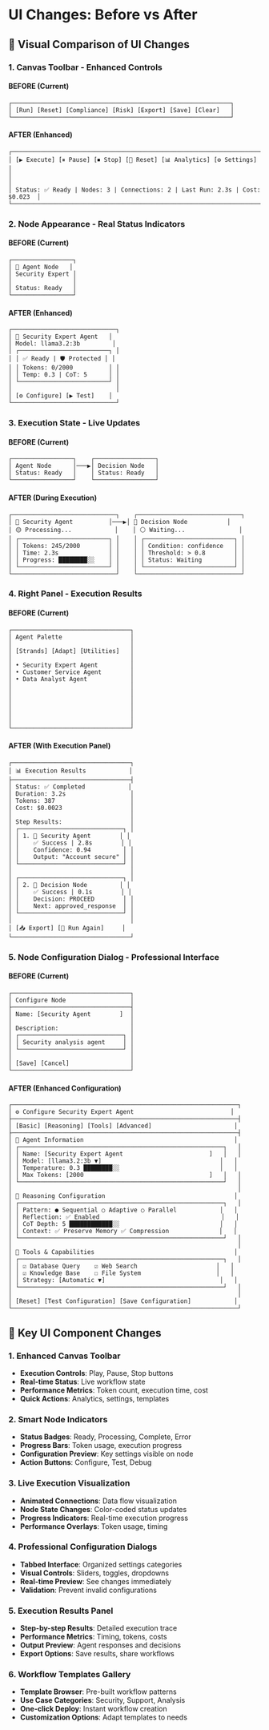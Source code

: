 # UI Changes: Before vs After

## 🎨 **Visual Comparison of UI Changes**

### **1. Canvas Toolbar - Enhanced Controls**

#### **BEFORE (Current)**
```
┌─────────────────────────────────────────────────────────────┐
│ [Run] [Reset] [Compliance] [Risk] [Export] [Save] [Clear]   │
└─────────────────────────────────────────────────────────────┘
```

#### **AFTER (Enhanced)**
```
┌─────────────────────────────────────────────────────────────────────────────────┐
│ [▶ Execute] [⏸ Pause] [⏹ Stop] [🔄 Reset] [📊 Analytics] [⚙️ Settings]        │
│                                                                                 │
│ Status: ✅ Ready | Nodes: 3 | Connections: 2 | Last Run: 2.3s | Cost: $0.023  │
└─────────────────────────────────────────────────────────────────────────────────┘
```

### **2. Node Appearance - Real Status Indicators**

#### **BEFORE (Current)**
```
┌─────────────────┐
│ 🤖 Agent Node   │
│ Security Expert │
│                 │
│ Status: Ready   │
└─────────────────┘
```

#### **AFTER (Enhanced)**
```
┌─────────────────────────────┐
│ 🤖 Security Expert Agent   │
│ Model: llama3.2:3b         │
│ ┌─────────────────────────┐ │
│ │ ✅ Ready | 🛡️ Protected │ │
│ │ Tokens: 0/2000          │ │
│ │ Temp: 0.3 | CoT: 5      │ │
│ └─────────────────────────┘ │
│                             │
│ [⚙️ Configure] [▶ Test]    │
└─────────────────────────────┘
```

### **3. Execution State - Live Updates**

#### **BEFORE (Current)**
```
┌─────────────────┐    ┌─────────────────┐
│ Agent Node      │───▶│ Decision Node   │
│ Status: Ready   │    │ Status: Ready   │
└─────────────────┘    └─────────────────┘
```

#### **AFTER (During Execution)**
```
┌─────────────────────────────┐    ┌─────────────────────────────┐
│ 🤖 Security Agent          │───▶│ 🤔 Decision Node           │
│ 🟡 Processing...            │    │ ⚪ Waiting...               │
│ ┌─────────────────────────┐ │    │ ┌─────────────────────────┐ │
│ │ Tokens: 245/2000        │ │    │ │ Condition: confidence   │ │
│ │ Time: 2.3s              │ │    │ │ Threshold: > 0.8        │ │
│ │ Progress: ████████░░    │ │    │ │ Status: Waiting         │ │
│ └─────────────────────────┘ │    │ └─────────────────────────┘ │
└─────────────────────────────┘    └─────────────────────────────┘
```

### **4. Right Panel - Execution Results**

#### **BEFORE (Current)**
```
┌─────────────────────────────────┐
│ Agent Palette                   │
│                                 │
│ [Strands] [Adapt] [Utilities]   │
│                                 │
│ • Security Expert Agent         │
│ • Customer Service Agent        │
│ • Data Analyst Agent            │
│                                 │
│                                 │
│                                 │
│                                 │
│                                 │
│                                 │
└─────────────────────────────────┘
```

#### **AFTER (With Execution Panel)**
```
┌─────────────────────────────────┐
│ 📊 Execution Results            │
├─────────────────────────────────┤
│ Status: ✅ Completed            │
│ Duration: 3.2s                  │
│ Tokens: 387                     │
│ Cost: $0.0023                   │
│                                 │
│ Step Results:                   │
│ ┌─────────────────────────────┐ │
│ │ 1. 🤖 Security Agent        │ │
│ │    ✅ Success | 2.8s        │ │
│ │    Confidence: 0.94         │ │
│ │    Output: "Account secure" │ │
│ └─────────────────────────────┘ │
│                                 │
│ ┌─────────────────────────────┐ │
│ │ 2. 🤔 Decision Node         │ │
│ │    ✅ Success | 0.1s        │ │
│ │    Decision: PROCEED        │ │
│ │    Next: approved_response  │ │
│ └─────────────────────────────┘ │
│                                 │
│ [📥 Export] [🔄 Run Again]     │
└─────────────────────────────────┘
```

### **5. Node Configuration Dialog - Professional Interface**

#### **BEFORE (Current)**
```
┌─────────────────────────────────┐
│ Configure Node                  │
├─────────────────────────────────┤
│ Name: [Security Agent        ]  │
│                                 │
│ Description:                    │
│ ┌─────────────────────────────┐ │
│ │ Security analysis agent     │ │
│ └─────────────────────────────┘ │
│                                 │
│ [Save] [Cancel]                 │
└─────────────────────────────────┘
```

#### **AFTER (Enhanced Configuration)**
```
┌───────────────────────────────────────────────────────────────┐
│ ⚙️ Configure Security Expert Agent                           │
├───────────────────────────────────────────────────────────────┤
│ [Basic] [Reasoning] [Tools] [Advanced]                       │
├───────────────────────────────────────────────────────────────┤
│ 🤖 Agent Information                                          │
│ ┌─────────────────────────────────────────────────────────┐   │
│ │ Name: [Security Expert Agent                        ]   │   │
│ │ Model: [llama3.2:3b ▼]                                 │   │
│ │ Temperature: 0.3 ████████░░                            │   │
│ │ Max Tokens: [2000                                   ]   │   │
│ └─────────────────────────────────────────────────────────┘   │
│                                                               │
│ 🧠 Reasoning Configuration                                    │
│ ┌─────────────────────────────────────────────────────────┐   │
│ │ Pattern: ● Sequential ○ Adaptive ○ Parallel            │   │
│ │ Reflection: ✅ Enabled                                  │   │
│ │ CoT Depth: 5 ████████████░░                            │   │
│ │ Context: ✅ Preserve Memory ✅ Compression              │   │
│ └─────────────────────────────────────────────────────────┘   │
│                                                               │
│ 🔧 Tools & Capabilities                                       │
│ ┌─────────────────────────────────────────────────────────┐   │
│ │ ☑️ Database Query    ☑️ Web Search                      │   │
│ │ ☑️ Knowledge Base    ☐ File System                     │   │
│ │ Strategy: [Automatic ▼]                                │   │
│ └─────────────────────────────────────────────────────────┘   │
│                                                               │
│ [Reset] [Test Configuration] [Save Configuration]            │
└───────────────────────────────────────────────────────────────┘
```

## 🎯 **Key UI Component Changes**

### **1. Enhanced Canvas Toolbar**
- **Execution Controls**: Play, Pause, Stop buttons
- **Real-time Status**: Live workflow state
- **Performance Metrics**: Token count, execution time, cost
- **Quick Actions**: Analytics, settings, templates

### **2. Smart Node Indicators**
- **Status Badges**: Ready, Processing, Complete, Error
- **Progress Bars**: Token usage, execution progress
- **Configuration Preview**: Key settings visible on node
- **Action Buttons**: Configure, Test, Debug

### **3. Live Execution Visualization**
- **Animated Connections**: Data flow visualization
- **Node State Changes**: Color-coded status updates
- **Progress Indicators**: Real-time execution progress
- **Performance Overlays**: Token usage, timing

### **4. Professional Configuration Dialogs**
- **Tabbed Interface**: Organized settings categories
- **Visual Controls**: Sliders, toggles, dropdowns
- **Real-time Preview**: See changes immediately
- **Validation**: Prevent invalid configurations

### **5. Execution Results Panel**
- **Step-by-step Results**: Detailed execution trace
- **Performance Metrics**: Timing, tokens, costs
- **Output Preview**: Agent responses and decisions
- **Export Options**: Save results, share workflows

### **6. Workflow Templates Gallery**
- **Template Browser**: Pre-built workflow patterns
- **Use Case Categories**: Security, Support, Analysis
- **One-click Deploy**: Instant workflow creation
- **Customization Options**: Adapt templates to needs